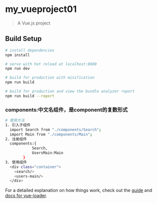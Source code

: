 # my_vueproject01

> A Vue.js project

## Build Setup

``` bash
# install dependencies
npm install

# serve with hot reload at localhost:8080
npm run dev

# build for production with minification
npm run build

# build for production and view the bundle analyzer report
npm run build --report
```
### components:中文名组件，是component的复数形式
```bash
# 使用方法
1. 引入子组件
  import Search from "./components/Search";
  import Main from "./components/Main";
2. 注册组件
  components:{
            Search,
            UsersMain:Main
        }
3. 使用组件
  <div class="container">
    <search/>
    <users-main/>
  </div>
```

For a detailed explanation on how things work, check out the [guide](http://vuejs-templates.github.io/webpack/) and [docs for vue-loader](http://vuejs.github.io/vue-loader).
